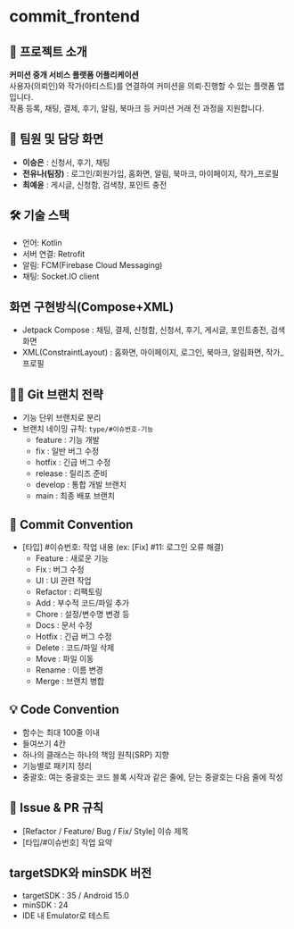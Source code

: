 # commit_frontend

## 📌 프로젝트 소개  
**커미션 중개 서비스 플랫폼 어플리케이션**  
사용자(의뢰인)와 작가(아티스트)를 연결하여 커미션을 의뢰·진행할 수 있는 플랫폼 앱입니다.  
작품 등록, 채팅, 결제, 후기, 알림, 북마크 등 커미션 거래 전 과정을 지원합니다.  

## 👥 팀원 및 담당 화면
- **이승은** : 신청서, 후기, 채팅 
- **전유나(팀장)** : 로그인/회원가입, 홈화면, 알림, 북마크, 마이페이지, 작가_프로필
- **최예윤** : 게시글, 신청함, 검색창, 포인트 충전

## 🛠 기술 스택
- 언어: Kotlin
- 서버 연결: Retrofit
- 알림: FCM(Firebase Cloud Messaging)
- 채팅: Socket.IO client

 ## 화면 구현방식(Compose+XML)
 - Jetpack Compose : 채팅, 결제, 신청함, 신청서, 후기, 게시글, 포인트충전, 검색화면
 - XML(ConstraintLayout) : 홈화면, 마이페이지, 로그인, 북마크, 알림화면, 작가_프로필

## 🧑‍💻 Git 브랜치 전략
- 기능 단위 브랜치로 분리
- 브랜치 네이밍 규칙: `type/#이슈번호-기능`
  - feature	: 기능 개발
  - fix	: 일반 버그 수정
  - hotfix : 긴급 버그 수정
  - release	: 릴리즈 준비
  - develop	: 통합 개발 브랜치
  - main	: 최종 배포 브랜치

## 💬 Commit Convention
- [타입] #이슈번호: 작업 내용 (ex: [Fix] #11: 로그인 오류 해결)
  - Feature	: 새로운 기능
  - Fix	: 버그 수정
  - UI : UI 관련 작업
  - Refactor :	리팩토링
  - Add : 부수적 코드/파일 추가
  - Chore :	설정/변수명 변경 등
  - Docs :	문서 수정
  - Hotfix :	긴급 버그 수정
  - Delete :	코드/파일 삭제
  - Move :	파일 이동
  - Rename :	이름 변경
  - Merge :	브랜치 병합

## 💡 Code Convention
- 함수는 최대 100줄 이내
- 들여쓰기 4칸
- 하나의 클래스는 하나의 책임 원칙(SRP) 지향
- 기능별로 패키지 정리
- 중괄호: 여는 중괄호는 코드 블록 시작과 같은 줄에, 닫는 중괄호는 다음 줄에 작성

## 🧾 Issue & PR 규칙
- [Refactor / Feature/ Bug / Fix/ Style] 이슈 제목
- [타입/#이슈번호] 작업 요약

## targetSDK와 minSDK 버전
- targetSDK : 35 / Android 15.0
- minSDK : 24
- IDE 내 Emulator로 테스트

